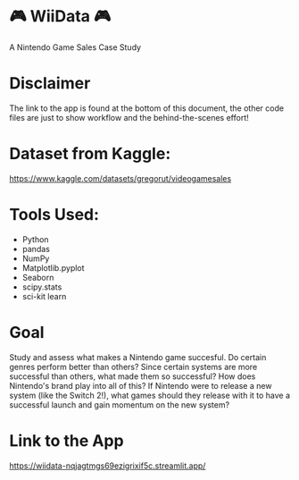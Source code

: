# 🎮 WiiData 🎮
A Nintendo Game Sales Case Study

# Disclaimer
The link to the app is found at the bottom of this document, the other code files are just to show workflow and the behind-the-scenes effort!

# Dataset from Kaggle:
https://www.kaggle.com/datasets/gregorut/videogamesales

# Tools Used:
- Python
- pandas
- NumPy
- Matplotlib.pyplot
- Seaborn
- scipy.stats
- sci-kit learn

# Goal
Study and assess what makes a Nintendo game succesful. Do certain genres perform better than others? Since certain systems are more successful than others, what made them so successful? How does Nintendo's brand play into all of this? If Nintendo were to release a new system (like the Switch 2!), what games should they release with it to have a successful launch and gain momentum on the new system?

# Link to the App
https://wiidata-nqjagtmgs69ezigrixif5c.streamlit.app/
